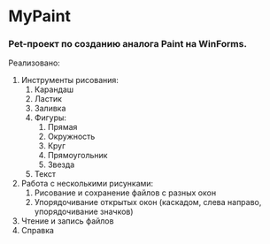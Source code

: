 # MyPaint
### Pet-проект по созданию аналога Paint на WinForms.
Реализовано:
1. Инструменты рисования:
    1. Карандаш
    2. Ластик
    3. Заливка
    4. Фигуры:
        1. Прямая
        2. Окружность
        3. Круг
        4. Прямоугольник
        5. Звезда
    5. Текст
2. Работа с несколькими рисунками:
    1. Рисование и сохранение файлов с разных окон
    2. Упорядочивание открытых окон (каскадом, слева направо, упорядочивание значков)
3. Чтение и запись файлов
4. Справка
